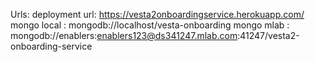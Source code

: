 Urls: 
deployment url: https://vesta2onboardingservice.herokuapp.com/
mongo local : mongodb://localhost/vesta-onboarding
mongo mlab : mongodb://enablers:enablers123@ds341247.mlab.com:41247/vesta2-onboarding-service
